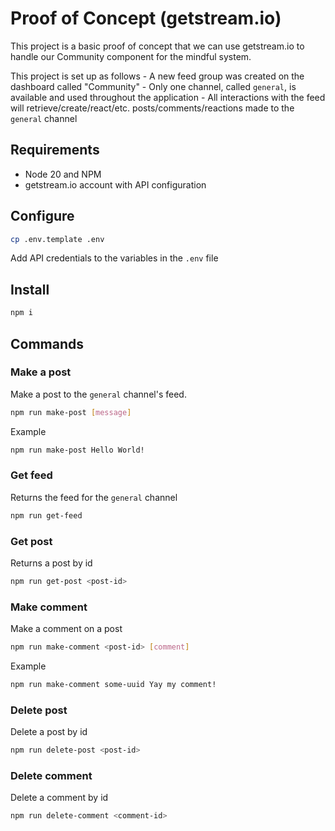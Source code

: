 
# Proof of Concept (getstream.io)

This project is a basic proof of concept that we can use getstream.io to handle our Community component for the mindful system.

This project is set up as follows
    - A new feed group was created on the dashboard called "Community"
    - Only one channel, called `general`, is available and used throughout the application
    - All interactions with the feed will retrieve/create/react/etc. posts/comments/reactions made to the `general` channel

## Requirements

 - Node 20 and NPM
 - getstream.io account with API configuration

## Configure

```bash
cp .env.template .env
```

Add API credentials to the variables in the `.env` file

## Install

```bash
npm i
```

## Commands

### Make a post

Make a post to the `general` channel's feed.

```bash
npm run make-post [message]
```

Example
```bash
npm run make-post Hello World!
```

### Get feed

Returns the feed for the `general` channel

```bash
npm run get-feed
```

### Get post

Returns a post by id

```bash
npm run get-post <post-id>
```

### Make comment

Make a comment on a post

```bash
npm run make-comment <post-id> [comment]
```

Example

```bash
npm run make-comment some-uuid Yay my comment!
```

### Delete post

Delete a post by id

```bash
npm run delete-post <post-id>
```

### Delete comment

Delete a comment by id

```bash
npm run delete-comment <comment-id>
```
